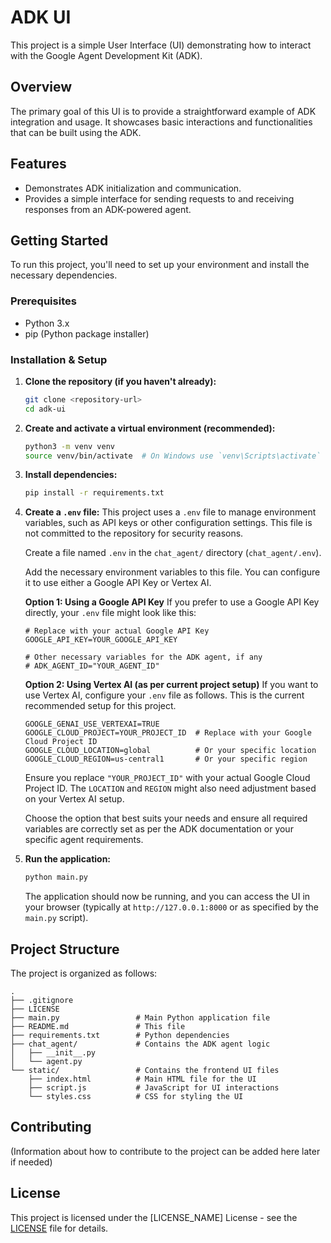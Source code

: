 # ADK UI

This project is a simple User Interface (UI) demonstrating how to interact with the Google Agent Development Kit (ADK).

## Overview

The primary goal of this UI is to provide a straightforward example of ADK integration and usage. It showcases basic interactions and functionalities that can be built using the ADK.

## Features

*   Demonstrates ADK initialization and communication.
*   Provides a simple interface for sending requests to and receiving responses from an ADK-powered agent.

## Getting Started

To run this project, you'll need to set up your environment and install the necessary dependencies.

### Prerequisites

*   Python 3.x
*   pip (Python package installer)

### Installation & Setup

1.  **Clone the repository (if you haven't already):**
    ```bash
    git clone <repository-url>
    cd adk-ui
    ```

2.  **Create and activate a virtual environment (recommended):**
    ```bash
    python3 -m venv venv
    source venv/bin/activate  # On Windows use `venv\Scripts\activate`
    ```

3.  **Install dependencies:**
    ```bash
    pip install -r requirements.txt
    ```

4.  **Create a `.env` file:**
    This project uses a `.env` file to manage environment variables, such as API keys or other configuration settings. This file is not committed to the repository for security reasons.

    Create a file named `.env` in the `chat_agent/` directory (`chat_agent/.env`).

    Add the necessary environment variables to this file. You can configure it to use either a Google API Key or Vertex AI.

    **Option 1: Using a Google API Key**
    If you prefer to use a Google API Key directly, your `.env` file might look like this:
    ```env
    # Replace with your actual Google API Key
    GOOGLE_API_KEY=YOUR_GOOGLE_API_KEY

    # Other necessary variables for the ADK agent, if any
    # ADK_AGENT_ID="YOUR_AGENT_ID"
    ```

    **Option 2: Using Vertex AI (as per current project setup)**
    If you want to use Vertex AI, configure your `.env` file as follows. This is the current recommended setup for this project.
    ```env
    GOOGLE_GENAI_USE_VERTEXAI=TRUE
    GOOGLE_CLOUD_PROJECT=YOUR_PROJECT_ID  # Replace with your Google Cloud Project ID
    GOOGLE_CLOUD_LOCATION=global          # Or your specific location
    GOOGLE_CLOUD_REGION=us-central1       # Or your specific region
    ```
    Ensure you replace `"YOUR_PROJECT_ID"` with your actual Google Cloud Project ID. The `LOCATION` and `REGION` might also need adjustment based on your Vertex AI setup.

    Choose the option that best suits your needs and ensure all required variables are correctly set as per the ADK documentation or your specific agent requirements.

5.  **Run the application:**
    ```bash
    python main.py
    ```
    The application should now be running, and you can access the UI in your browser (typically at `http://127.0.0.1:8000` or as specified by the `main.py` script).

## Project Structure

The project is organized as follows:

```
.
├── .gitignore
├── LICENSE
├── main.py                 # Main Python application file
├── README.md               # This file
├── requirements.txt        # Python dependencies
├── chat_agent/             # Contains the ADK agent logic
│   ├── __init__.py
│   └── agent.py
└── static/                 # Contains the frontend UI files
    ├── index.html          # Main HTML file for the UI
    ├── script.js           # JavaScript for UI interactions
    └── styles.css          # CSS for styling the UI
```

## Contributing

(Information about how to contribute to the project can be added here later if needed)

## License

This project is licensed under the [LICENSE_NAME] License - see the [LICENSE](LICENSE) file for details.
